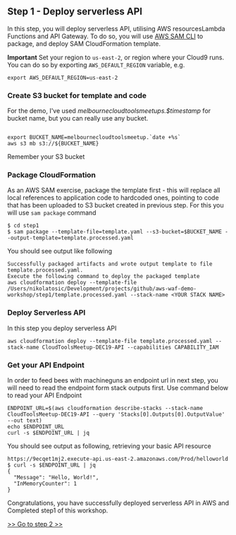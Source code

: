 ## Step 1 - Deploy serverless API

In this step, you will deploy serverless API, utilising AWS resourcesLambda
Functions and API Gateway. To do so, you will use [AWS SAM CLI](https://docs.aws.amazon.com/serverless-application-model/latest/developerguide/serverless-sam-cli-command-reference.html) to package,
and deploy SAM CloudFormation template.

**Important** Set your region to `us-east-2`, or region where your Cloud9
runs. You can do so by exporting `AWS_DEFAULT_REGION` variable, e.g.

```
export AWS_DEFAULT_REGION=us-east-2
```

### Create S3 bucket for template and code

For the demo, I've used *melbournecloudtoolsmeetups.$timestamp* for bucket
name, but you can really use any bucket.

```

export BUCKET_NAME=melbournecloudtoolsmeetup.`date +%s`
aws s3 mb s3://${BUCKET_NAME}
```

Remember your S3 bucket

### Package CloudFormation

As an AWS SAM exercise, package the template first - this will
replace all local references to application code to hardcoded ones, pointing
to code that has been uploaded to S3 bucket created in previous step.
For this you will use `sam package` command

```
$ cd step1
$ sam package --template-file=template.yaml --s3-bucket=$BUCKET_NAME --output-template=template.processed.yaml
```

You should see output like following
```
Successfully packaged artifacts and wrote output template to file template.processed.yaml.
Execute the following command to deploy the packaged template
aws cloudformation deploy --template-file /Users/nikolatosic/Development/projects/github/aws-waf-demo-workshop/step1/template.processed.yaml --stack-name <YOUR STACK NAME>
```

### Deploy Serverless API

In this step you deploy serverless API

```
aws cloudformation deploy --template-file template.processed.yaml --stack-name CloudToolsMeetup-DEC19-API --capabilities CAPABILITY_IAM
```


### Get your API Endpoint

In order to feed bees with machineguns an endpoint url in next step,
you will need to read the endpoint form stack outputs first. Use command
below to read your API Endpoint

```
ENDPOINT_URL=$(aws cloudformation describe-stacks --stack-name CloudToolsMeetup-DEC19-API --query 'Stacks[0].Outputs[0].OutputValue' --out text)
echo $ENDPOINT_URL
curl -s $ENDPOINT_URL | jq
```

You should see output as following, retrieving your basic API resource

```
https://9ecqet1mj2.execute-api.us-east-2.amazonaws.com/Prod/helloworld
$ curl -s $ENDPOINT_URL | jq
{
  "Message": "Hello, World!",
  "InMemoryCounter": 1
}

```


Congratulations, you have successfully deployed
serverless API in AWS and Completed step1 of this
workshop. 

[>> Go to step 2 >> ](../step2/README.md)
